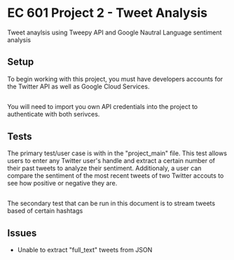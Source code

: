 # EC 601 Project 2 - Tweet Analysis
Tweet anaylsis using Tweepy API and Google Nautral Language sentiment analysis
## Setup
To begin working with this project, you must have developers accounts for the Twitter API as well as Google Cloud Services.
##
You will need to import you own API credentials into the project to authenticate with both serivces.
## Tests
The primary test/user case is with in the "project_main" file. This test allows users to enter any Twitter user's handle and extract a certain number of their past tweets to analyze their sentiment. Additionaly, a user can compare the sentiment of the most recent tweets of two Twitter accouts to see how positive or negative they are.
##
The secondary test that can be run in this document is to stream tweets based of certain hashtags
## Issues
* Unable to extract "full_text" tweets from JSON